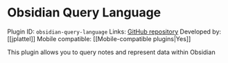 # Obsidian Query Language

Plugin ID: `obsidian-query-language`
Links: [GitHub repository](https://github.com/jplattel/obsidian-query-language)
Developed by: [[jplattel]]
Mobile compatible: [[Mobile-compatible plugins|Yes]]

This plugin allows you to query notes and represent data within Obsidian
